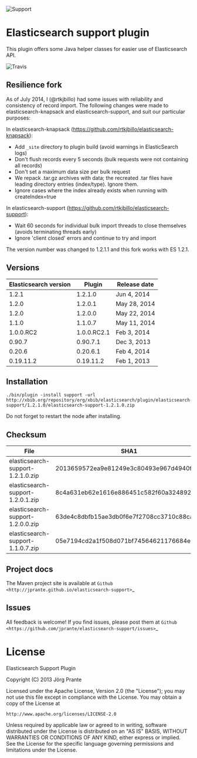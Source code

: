 ![Support](https://github.com/jprante/elasticsearch-support/raw/master/src/site/resources/support.jpg)

# Elasticsearch support plugin

This plugin offers some Java helper classes for easier use of Elasticsearch API.

![Travis](https://travis-ci.org/jprante/elasticsearch-support.png)

## Resilience fork

As of July 2014, I (@rtkjbillo) had some issues with reliability and consistency of record import. The following changes were made to elasticsearch-knapsack and elasticsearch-support, and suit our particular purposes:

In elasticsearch-knapsack (https://github.com/rtkjbillo/elasticsearch-knapsack):

* Add `_site` directory to plugin build (avoid warnings in ElasticSearch logs)
* Don't flush records every 5 seconds (bulk requests were not containing all records)
* Don't set a maximum data size per bulk request
* We repack .tar.gz archives with data; the recreated .tar files have leading directory entries (index/type). Ignore them.
* Ignore cases where the index already exists when running with createIndex=true

In elasticsearch-support (https://github.com/rtkjbillo/elasticsearch-support):

* Wait 60 seconds for individual bulk import threads to close themselves (avoids terminating threads early)
* Ignore 'client closed' errors and continue to try and import

The version number was changed to 1.2.1.1 and this fork works with ES 1.2.1.

## Versions

| Elasticsearch version    | Plugin      | Release date |
| ------------------------ | ----------- | -------------|
| 1.2.1                    | 1.2.1.0     | Jun  4, 2014 |
| 1.2.0                    | 1.2.0.1     | May 28, 2014 |
| 1.2.0                    | 1.2.0.0     | May 22, 2014 |
| 1.1.0                    | 1.1.0.7     | May 11, 2014 |
| 1.0.0.RC2                | 1.0.0.RC2.1 | Feb  3, 2014 |
| 0.90.7                   | 0.90.7.1    | Dec  3, 2013 |
| 0.20.6                   | 0.20.6.1    | Feb  4, 2014 |
| 0.19.11.2                | 0.19.11.2   | Feb  1, 2013 |

## Installation

```
./bin/plugin -install support -url http://xbib.org/repository/org/xbib/elasticsearch/plugin/elasticsearch-support/1.2.1.0/elasticsearch-support-1.2.1.0.zip
```

Do not forget to restart the node after installing.

## Checksum

| File                                          | SHA1                                     |
| --------------------------------------------- | -----------------------------------------|
| elasticsearch-support-1.2.1.0.zip             | 2013659572ea9e81249e3c80493e967d4940f44a |
| elasticsearch-support-1.2.0.1.zip             | 8c4a631eb62e1616e886451c582f60a3248927c0 |
| elasticsearch-support-1.2.0.0.zip             | 63de4c8dbfb15ae3db0f6e7f2708cc3710c88ca6 |
| elasticsearch-support-1.1.0.7.zip             | 05e7194cd2a1f508d071bf74564621176684e598 |

## Project docs

The Maven project site is available at `Github <http://jprante.github.io/elasticsearch-support>`_

## Issues

All feedback is welcome! If you find issues, please post them at `Github <https://github.com/jprante/elasticsearch-support/issues>`_

# License

Elasticsearch Support Plugin

Copyright (C) 2013 Jörg Prante

Licensed under the Apache License, Version 2.0 (the "License");
you may not use this file except in compliance with the License.
You may obtain a copy of the License at

    http://www.apache.org/licenses/LICENSE-2.0

Unless required by applicable law or agreed to in writing, software
distributed under the License is distributed on an "AS IS" BASIS,
WITHOUT WARRANTIES OR CONDITIONS OF ANY KIND, either express or implied.
See the License for the specific language governing permissions and
limitations under the License.

